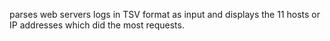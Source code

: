  parses web servers logs in TSV format as input and displays the 11 hosts or IP addresses which did the most requests.
